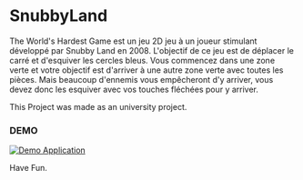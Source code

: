 # SnubbyLand 

<!-- [Report](https://www.overleaf.com/read/vvppvyhymjhv)-->


The World's Hardest Game est un jeu 2D jeu à un joueur stimulant développé par Snubby Land en 2008. L'objectif de ce jeu est de déplacer le carré et d'esquiver les cercles bleus. Vous commencez dans une zone verte et votre objectif est d'arriver à une autre zone verte avec toutes les pièces. Mais beaucoup d'ennemis vous empêcheront d'y arriver, vous devez donc les esquiver avec vos touches fléchées pour y arriver.



This Project was made as an university project.

<h3>DEMO</h3>

<a href="https://www.youtube.com/embed/h6qdAJO26tc" rel="nofollow"><img src="https://media.giphy.com/media/M8RPlS5x5QUjmIlKH2/giphy.gif" alt="Demo Application" data-canonical-src="https://www.youtube.com/embed/h6qdAJO26tc&t=" style="max-width:100%;"></a>

Have Fun.
